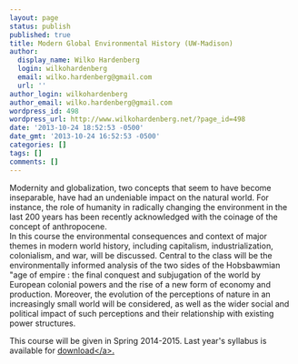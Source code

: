 ```yaml
---
layout: page
status: publish
published: true
title: Modern Global Environmental History (UW-Madison)
author:
  display_name: Wilko Hardenberg
  login: wilkohardenberg
  email: wilko.hardenberg@gmail.com
  url: ''
author_login: wilkohardenberg
author_email: wilko.hardenberg@gmail.com
wordpress_id: 498
wordpress_url: http://www.wilkohardenberg.net/?page_id=498
date: '2013-10-24 18:52:53 -0500'
date_gmt: '2013-10-24 16:52:53 -0500'
categories: []
tags: []
comments: []
---
```

<p>Modernity and globalization, two concepts that seem to have become inseparable, have had an undeniable impact on the natural world. For instance, the role of humanity in radically changing the environment in the last 200 years has been recently acknowledged with the coinage of the concept of anthropocene.<br />
In this course the environmental consequences and context of major themes in modern world history, including capitalism, industrialization, colonialism, and war, will be discussed. Central to the class will be the environmentally informed analysis of the two sides of the Hobsbawmian "age of empire : the final conquest and subjugation of the world by European colonial powers and the rise of a new form of economy and production. Moreover, the evolution of the perceptions of nature in an increasingly small world will be considered, as well as the wider social and political impact of such perceptions and their relationship with existing power structures.</p>
<p>This course will be given in Spring 2014-2015. Last year's syllabus is available for <a href="http:&#47;&#47;www.wilkohardenberg.net&#47;wp-content&#47;uploads&#47;2013&#47;10&#47;EmpireAge_rev.pdf">download<&#47;a>.</p>
